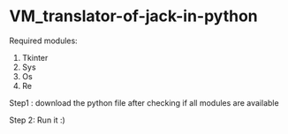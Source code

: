 # VM_translator-of-jack-in-python

Required modules:
1) Tkinter
2) Sys
3) Os
4) Re

Step1 :
  download the python file after checking if all modules are available
  
Step 2:
  Run it :)
